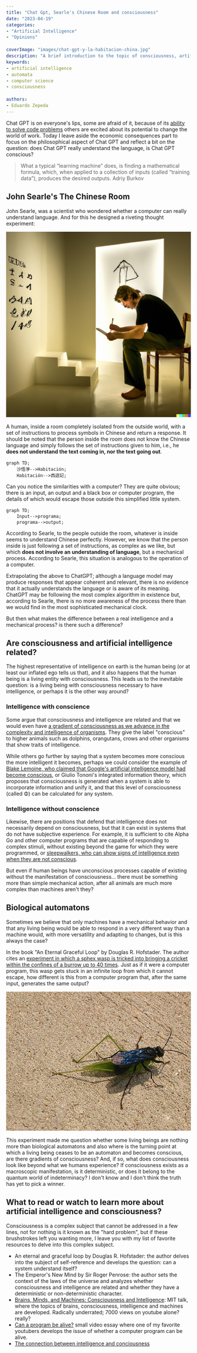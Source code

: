 ```yaml
---
title: "Chat Gpt, Searle's Chinese Room and consciousness"
date: "2023-04-19"
categories:
- "Artificial Intelligence"
- "Opinions"

coverImage: "images/chat-gpt-y-la-habitacion-china.jpg"
description: "A brief introduction to the topic of consciousness, artifcial intelligence, chatGPT and the Chinese room by John Searle."
keywords:
- artificial intelligence
- automata
- computer science
- consciousness

authors:
- Eduardo Zepeda
---
```


Chat GPT is on everyone's lips, some are afraid of it, because of its [ability to solve code problems](/blog/i-test-chatgpt-with-codewars-coding-challenges/) others are excited about its potential to change the world of work. Today I leave aside the economic consequences part to focus on the philosophical aspect of Chat GPT and reflect a bit on the question: does Chat GPT really understand the language, is Chat GPT conscious?

> What a typical “learning machine” does, is finding a mathematical formula, which, when applied to a collection of inputs (called “training data”), produces the desired outputs. Adriy Burkov

## John Searle's The Chinese Room

John Searle, was a scientist who wondered whether a computer can really understand language. And for this he designed a riveting thought experiment:

![](images/la-habitacion-china-de-searle.jpg "Image of Searle's Chinese Room generated with Dall-E")

A human, inside a room completely isolated from the outside world, with a set of instructions to process symbols in Chinese and return a response. It should be noted that the person inside the room does not know the Chinese language and simply follows the set of instructions given to him, i.e., he **does not understand the text coming in, nor the text going out**.

``` mermaid
graph TD;
    沙悟淨-->Habitación;
    Habitación-->西遊記;
```

Can you notice the similarities with a computer? They are quite obvious; there is an input, an output and a black box or computer program, the details of which would escape those outside this simplified little system.

``` mermaid
graph TD;
    Input-->programa;
    programa-->output;
```

According to Searle, to the people outside the room, whatever is inside seems to understand Chinese perfectly. However, we know that the person inside is just following a set of instructions, as complex as we like, but which **does not involve an understanding of language**, but a mechanical process. According to Searle, this situation is analogous to the operation of a computer.

Extrapolating the above to ChatGPT; although a language model may produce responses that appear coherent and relevant, there is no evidence that it actually understands the language or is aware of its meaning. ChatGPT may be following the most complex algorithm in existence but, according to Searle, there is no more awareness of the process there than we would find in the most sophisticated mechanical clock.

But then what makes the difference between a real intelligence and a mechanical process? is there such a difference?

## Are consciousness and artificial intelligence related?

The highest representative of intelligence on earth is the human being (or at least our inflated ego tells us that), and it also happens that the human being is a living entity with consciousness. This leads us to the inevitable question: is a living being with consciousness necessary to have intelligence, or perhaps it is the other way around?

### Intelligence with conscience

Some argue that consciousness and intelligence are related and that we would even have [a gradient of consciousness as we advance in the complexity and intelligence of organisms](http://writing.rochester.edu/celebrating/2017/NAShonorable.pdf). They give the label "conscious" to higher animals such as dolphins, orangutans, crows and other organisms that show traits of intelligence.

While others go further by saying that a system becomes more conscious the more intelligent it becomes, perhaps we could consider the example of [Blake Lemoine, who claimed that Google's artificial intelligence model had become conscious](https://www.bbc.com/mundo/noticias-61787944), or Giulio Tononi's integrated information theory, which proposes that consciousness is generated when a system is able to incorporate information and unify it, and that this level of consciousness (called Φ) can be calculated for any system.

### Intelligence without conscience

Likewise, there are positions that defend that intelligence does not necessarily depend on consciousness, but that it can exist in systems that do not have subjective experience. For example, it is sufficient to cite Alpha Go and other computer programs that are capable of responding to complex stimuli, without existing beyond the game for which they were programmed, or [sleepwalkers, who can show signs of intelligence even when they are not conscious](https://publications.aap.org/pediatrics/article-abstract/111/1/e17/28494/Sleepwalking-and-Sleep-Terrors-in-Prepubertal?redirectedFrom=fulltext).

But even if human beings have unconscious processes capable of existing without the manifestation of consciousness... there must be something more than simple mechanical action, after all animals are much more complex than machines aren't they?

## Biological automatons

Sometimes we believe that only machines have a mechanical behavior and that any living being would be able to respond in a very different way than a machine would, with more versatility and adapting to changes, but is this always the case?

In the book "An Eternal Graceful Loop" by Douglas R. Hofstader. The author cites an [experiment in which a sphex wasp is tricked into bringing a cricket within the confines of a burrow up to 40 times](https://jhjeong.mindconnect.cc/Texts/sphex.html). Just as if it were a computer program, this wasp gets stuck in an infinite loop from which it cannot escape, how different is this from a computer program that, after the same input, generates the same output?

![](images/avisa-sphex.jpg "Sphex wasp from the experiment mentioned in the book An Eternal and Graceful Loop")

This experiment made me question whether some living beings are nothing more than biological automatons and also where is the turning point at which a living being ceases to be an automaton and becomes conscious, are there gradients of consciousness? And, if so, what does consciousness look like beyond what we humans experience? If consciousness exists as a macroscopic manifestation, is it deterministic, or does it belong to the quantum world of indeterminacy? I don't know and I don't think the truth has yet to pick a winner.

## What to read or watch to learn more about artificial intelligence and consciousness?

Consciousness is a complex subject that cannot be addressed in a few lines, not for nothing is it known as the "hard problem", but if these brushstrokes left you wanting more, I leave you with my list of favorite resources to delve into this complex subject.

* An eternal and graceful loop by Douglas R. Hofstader: the author delves into the subject of self-reference and develops the question: can a system understand itself?
* The Emperor's New Mind by Sir Roger Penrose: the author sets the context of the laws of the universe and analyzes whether consciousness and intelligence are related and whether they have a deterministic or non-deterministic character.
* [Brains, Minds, and Machines: Consciousness and Intelligence](https://infinite.mit.edu/video/brains-minds-and-machines-consciousness-and-intelligence): MIT talk, where the topics of brains, consciousness, intelligence and machines are developed. Radically underrated; 7000 views on youtube alone? really?
* [Can a program be alive?](https://www.youtube.com/watch?v=mC_KQC1gtWQ) small video essay where one of my favorite youtubers develops the issue of whether a computer program can be alive.
* [The connection between intelligence and conciousness](http://writing.rochester.edu/celebrating/2017/NAShonorable.pdf)